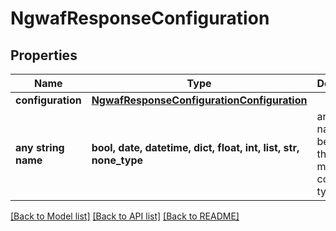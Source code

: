 # NgwafResponseConfiguration


## Properties
Name | Type | Description | Notes
------------ | ------------- | ------------- | -------------
**configuration** | [**NgwafResponseConfigurationConfiguration**](NgwafResponseConfigurationConfiguration.md) |  | [optional] 
**any string name** | **bool, date, datetime, dict, float, int, list, str, none_type** | any string name can be used but the value must be the correct type | [optional]

[[Back to Model list]](../README.md#documentation-for-models) [[Back to API list]](../README.md#documentation-for-api-endpoints) [[Back to README]](../README.md)


